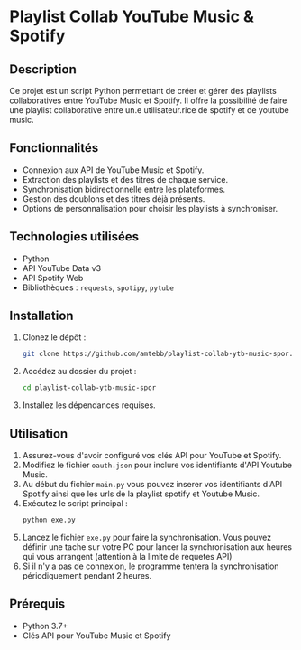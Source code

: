 # Playlist Collab YouTube Music & Spotify

## Description
Ce projet est un script Python permettant de créer et gérer des playlists collaboratives entre YouTube Music et Spotify. Il offre la possibilité de faire une playlist collaborative entre un.e utilisateur.rice de spotify et de youtube music.

## Fonctionnalités
- Connexion aux API de YouTube Music et Spotify.
- Extraction des playlists et des titres de chaque service.
- Synchronisation bidirectionnelle entre les plateformes.
- Gestion des doublons et des titres déjà présents.
- Options de personnalisation pour choisir les playlists à synchroniser.

## Technologies utilisées
- Python
- API YouTube Data v3
- API Spotify Web
- Bibliothèques : `requests`, `spotipy`, `pytube`

## Installation
1. Clonez le dépôt :
   ```bash
   git clone https://github.com/amtebb/playlist-collab-ytb-music-spor.git
   ```
2. Accédez au dossier du projet :
   ```bash
   cd playlist-collab-ytb-music-spor
   ```
3. Installez les dépendances requises.

## Utilisation
1. Assurez-vous d'avoir configuré vos clés API pour YouTube et Spotify.
2. Modifiez le fichier `oauth.json` pour inclure vos identifiants d'API Youtube Music.
3. Au début du fichier `main.py` vous pouvez inserer vos identifiants d'API Spotify ainsi que les urls de la playlist spotify et Youtube Music. 
4. Exécutez le script principal :
   ```bash
   python exe.py
   ```
5. Lancez le fichier `exe.py` pour faire la synchronisation. Vous pouvez définir une tache sur votre PC pour lancer la synchronisation aux heures qui vous arrangent (attention à la limite de requetes API)
6. Si il n'y a pas de connexion, le programme tentera la synchronisation périodiquement pendant 2 heures. 

## Prérequis
- Python 3.7+
- Clés API pour YouTube Music et Spotify


